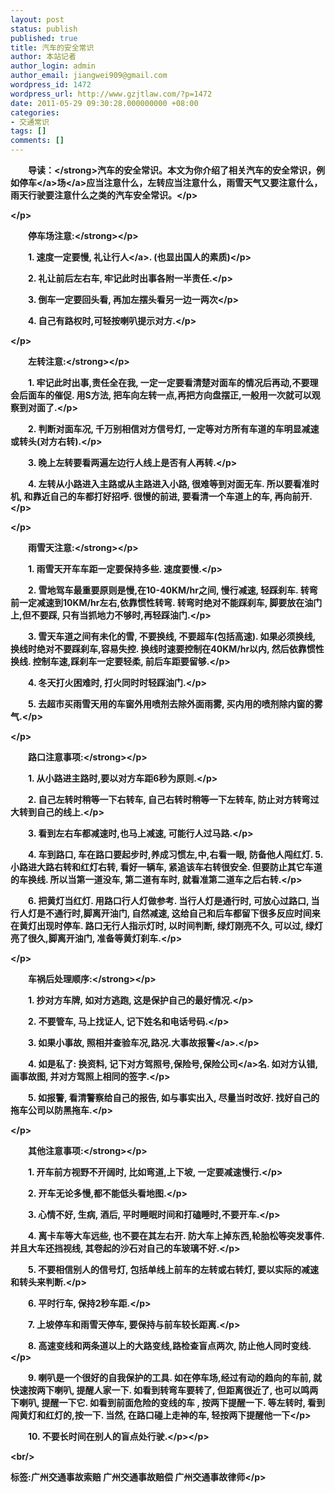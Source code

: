 ```yaml
---
layout: post
status: publish
published: true
title: 汽车的安全常识
author: 本站记者
author_login: admin
author_email: jiangwei909@gmail.com
wordpress_id: 1472
wordpress_url: http://www.gzjtlaw.com/?p=1472
date: 2011-05-29 09:30:28.000000000 +08:00
categories:
- 交通常识
tags: []
comments: []
---
```

<p><p><strong>　　导读：<&#47;strong>汽车的安全常识。本文为你介绍了相关汽车的安全常识，例如<a><a>停车<&#47;a>场<&#47;a>应当注意什么，左转应当注意什么，雨雪天气又要注意什么，雨天行驶要注意什么之类的汽车安全常识。<&#47;p><p><&#47;p><p><strong>　　停车场注意:<&#47;strong><&#47;p><p>　　1. 速度一定要慢, 礼让<a>行人<&#47;a>. (也显出国人的素质)<&#47;p><p>　　2. 礼让前后左右车, 牢记此时出事各附一半责任.<&#47;p><p>　　3. 倒车一定要回头看, 再加左摆头看另一边一两次<&#47;p><p>　　4. 自己有路权时,可轻按喇叭提示对方.<&#47;p><p><&#47;p><p><strong>　　左转注意:<&#47;strong><&#47;p><p>　　1. 牢记此时出事,责任全在我, 一定一定要看清楚对面车的情况后再动,不要理会后面车的催促. 用S方法, 把车向左转一点,再把方向盘摆正,一般用一次就可以观察到对面了.<&#47;p><p>　　2. 判断对面车况, 千万别相信对方信号灯, 一定等对方所有车道的车明显减速或转头(对方右转).<&#47;p><p>　　3. 晚上左转要看两遍左边行人线上是否有人再转.<&#47;p><p>　　4. 左转从小路进入主路或从主路进入小路, 很难等到对面无车. 所以要看准时机, 和靠近自己的车都打好招呼. 很慢的前进, 要看清一个车道上的车, 再向前开.<&#47;p><p><&#47;p><p><strong>　　雨雪天注意:<&#47;strong><&#47;p><p>　　1. 雨雪天开车车距一定要保持多些. 速度要慢.<&#47;p><p>　　2. 雪地驾车最重要原则是慢,在10-40KM&#47;hr之间, 慢行减速, 轻踩刹车. 转弯前一定减速到10KM&#47;hr左右,依靠惯性转弯. 转弯时绝对不能踩刹车, 脚要放在油门上,但不要踩, 只有当抓地力不够时,再轻踩油门.<&#47;p><p>　　3. 雪天车道之间有未化的雪, 不要换线, 不要超车(包括高速). 如果必须换线, 换线时绝对不要踩刹车,容易失控. 换线时速要控制在40KM&#47;hr以内, 然后依靠惯性换线. 控制车速,踩刹车一定要轻柔, 前后车距要留够.<&#47;p><p>　　4. 冬天打火困难时, 打火同时时轻踩油门.<&#47;p><p>　　5. 去超市买雨雪天用的车窗外用喷剂去除外面雨雾, 买内用的喷剂除内窗的雾气.<&#47;p><p><&#47;p><p><strong>　　路口注意事项:<&#47;strong><&#47;p><p>　　1. 从小路进主路时,要以对方车距6秒为原则.<&#47;p><p>　　2. 自己左转时稍等一下右转车, 自己右转时稍等一下左转车, 防止对方转弯过大转到自己的线上.<&#47;p><p>　　3. 看到左右车都减速时,也马上减速, 可能行人过马路.<&#47;p><p>　　4. 车到路口, 车在路口要起步时,养成习惯左,中,右看一眼, 防备他人闯红灯. 5. 小路进大路右转和红灯右转, 看好一辆车, 紧追该车右转很安全. 但要防止其它车道的车换线. 所以当第一道没车, 第二道有车时, 就看准第二道车之后右转.<&#47;p><p>　　6. 把黄灯当红灯. 用路口行人灯做参考. 当行人灯是通行时, 可放心过路口, 当行人灯是不通行时,脚离开油门, 自然减速, 这给自己和后车都留下很多反应时间来在黄灯出现时停车. 路口无行人指示灯时, 以时间判断, 绿灯刚亮不久, 可以过, 绿灯亮了很久,脚离开油门, 准备等黄灯刹车.<&#47;p><p><&#47;p><p><strong>　　车祸后处理顺序:<&#47;strong><&#47;p><p>　　1. 抄对方车牌, 如对方逃跑, 这是保护自己的最好情况.<&#47;p><p>　　2. 不要管车, 马上找证人, 记下姓名和电话号码.<&#47;p><p>　　3. 如果小事故, 照相并查验车况,路况.大事故<a>报警<&#47;a>.<&#47;p><p>　　4. 如是私了: 换资料, 记下对方驾照号,保险号,<a>保险公司<&#47;a>名. 如对方认错, 画事故图, 并对方驾照上相同的签字.<&#47;p><p>　　5. 如报警, 看清警察给自己的报告, 如与事实出入, 尽量当时改好. 找好自己的拖车公司以防黑拖车.<&#47;p><p><&#47;p><p><strong>　　其他注意事项:<&#47;strong><&#47;p><p>　　1. 开车前方视野不开阔时, 比如弯道,上下坡, 一定要减速慢行.<&#47;p><p>　　2. 开车无论多慢,都不能低头看地图.<&#47;p><p>　　3. 心情不好, 生病, 酒后, 平时睡眠时间和打磕睡时,不要开车.<&#47;p><p>　　4. 离卡车等大车远些, 也不要在其左右开. 防大车上掉东西,轮胎松等突发事件. 并且大车还挡视线, 其卷起的沙石对自己的车玻璃不好.<&#47;p><p>　　5. 不要相信别人的信号灯, 包括单线上前车的左转或右转灯, 要以实际的减速和转头来判断.<&#47;p><p>　　6. 平时行车, 保持2秒车距.<&#47;p><p>　　7. 上坡停车和雨雪天停车, 要保持与前车较长距离.<&#47;p><p>　　8. 高速变线和两条道以上的大路变线,路检查盲点两次, 防止他人同时变线.<&#47;p><p>　　9. 喇叭是一个很好的自我保护的工具. 如在停车场,经过有动的趋向的车前, 就快速按两下喇叭, 提醒人家一下. 如看到转弯车要转了, 但距离很近了, 也可以鸣两下喇叭, 提醒一下它. 如看到前面危险的变线的车 , 按两下提醒一下. 等左转时, 看到闯黄灯和红灯的,按一下. 当然, 在路口碰上走神的车, 轻按两下提醒他一下<&#47;p><p>　　10. 不要长时间在别人的盲点处行驶.<&#47;p><&#47;p><br&#47;><p>标签:广州交通事故索赔 广州交通事故赔偿 广州交通事故律师<&#47;p>
